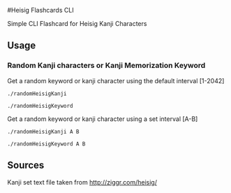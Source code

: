 #Heisig Flashcards CLI

Simple CLI Flashcard for Heisig Kanji Characters

## Usage
### Random Kanji characters or Kanji Memorization Keyword

Get a random keyword or kanji character using the default interval [1-2042] 
```
./randomHeisigKanji
```
```
./randomHeisigKeyword
```

Get a random keyword or kanji character using a set interval [A-B]
```
./randomHeisigKanji A B
```
```
./randomHeisigKeyword A B
```

## Sources

Kanji set text file taken from http://ziggr.com/heisig/
